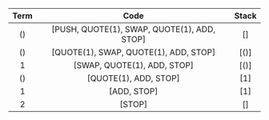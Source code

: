 | Term | Code | Stack |
|:-:|:-:|:-:|
| () | [PUSH, QUOTE(1), SWAP, QUOTE(1), ADD, STOP] | [] |
| () | [QUOTE(1), SWAP, QUOTE(1), ADD, STOP] | [()] |
| 1 | [SWAP, QUOTE(1), ADD, STOP] | [()] |
| () | [QUOTE(1), ADD, STOP] | [1] |
| 1 | [ADD, STOP] | [1] |
| 2 | [STOP] | [] |
